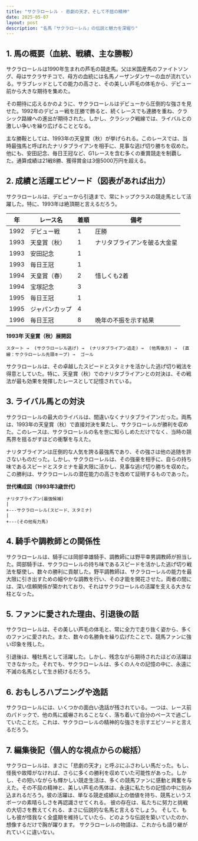 ```yaml
---
title: "サクラローレル - 悲劇の天才、そして不屈の精神"
date: 2025-05-07
layout: post
description: "名馬『サクラローレル』の伝説と魅力を深堀り"
---
```


## 1. 馬の概要（血統、戦績、主な勝鞍）

サクラローレルは1990年生まれの芦毛の競走馬。父は米国産馬のファイトソング、母はサクラサチコで、母方の血統には名馬ノーザンダンサーの血が流れている。サラブレッドとしての能力の高さと、その美しい芦毛の体毛から、デビュー前から大きな期待を集めた。

その期待に応えるかのように、サクラローレルはデビューから圧倒的な強さを見せた。1992年のデビュー戦を圧勝で飾ると、続くレースでも連勝を重ね、クラシック路線への進出が期待された。しかし、クラシック戦線では、ライバルとの激しい争いを繰り広げることとなる。

主な勝鞍としては、1993年の天皇賞（秋）が挙げられる。このレースでは、当時最強馬と呼ばれたナリタブライアンを相手に、見事な逃げ切り勝ちを収めた。他にも、安田記念、毎日王冠など、G1レースを含む多くの重賞競走を制覇した。通算成績は21戦8勝、獲得賞金は3億5000万円を超える。


## 2. 成績と活躍エピソード（図表があれば出力）

サクラローレルは、デビューから引退まで、常にトップクラスの競走馬として活躍した。特に、1993年は絶頂期と言えるだろう。

| 年 | レース名             | 着順 | 備考                                      |
|---|----------------------|-----|-------------------------------------------|
| 1992 | デビュー戦           | 1   | 圧勝                                      |
| 1993 | 天皇賞（秋）         | 1   | ナリタブライアンを破る大金星             |
| 1993 | 安田記念             | 1   |                                           |
| 1993 | 毎日王冠             | 1   |                                           |
| 1994 | 天皇賞（春）         | 2   | 惜しくも2着                               |
| 1994 | 宝塚記念             | 3   |                                           |
| 1995 | 毎日王冠             | 1   |                                           |
| 1995 | ジャパンカップ       | 4   |                                           |
| 1996 | 毎日王冠             | 8   | 晩年の不振を示す結果                       |


**1993年 天皇賞（秋）展開図**

```
スタート →  (サクラローレル逃げ) →  (ナリタブライアン追走) →  (他馬後方) →  (直線：サクラローレル先頭キープ) →  ゴール
```

サクラローレルは、その卓越したスピードとスタミナを活かした逃げ切り戦法を得意としていた。特に、天皇賞（秋）でのナリタブライアンとの対決は、その戦法が最も効果を発揮したレースとして記憶されている。


## 3. ライバル馬との対決

サクラローレルの最大のライバルは、間違いなくナリタブライアンだった。両馬は、1993年の天皇賞（秋）で直接対決を果たし、サクラローレルが勝利を収めた。このレースは、サクラローレルの名を世に知らしめただけでなく、当時の競馬界を揺るがすほどの衝撃を与えた。

ナリタブライアンは圧倒的な人気を誇る最強馬であり、その強さは他の追随を許さないものだった。しかし、サクラローレルは、その強豪を相手に、自らの持ち味であるスピードとスタミナを最大限に活かし、見事な逃げ切り勝ちを収めた。この勝利は、サクラローレルの潜在能力の高さを改めて証明するものであった。


**世代構成図（1993年3歳世代）**

```
ナリタブライアン(最強候補)
|
+---サクラローレル(スピード、スタミナ)
|
+---(その他有力馬)
```


## 4. 騎手や調教師との関係性

サクラローレルは、騎手には岡部幸雄騎手、調教師には野平幸男調教師が担当した。岡部騎手は、サクラローレルの持ち味であるスピードを活かした逃げ切り戦法を駆使し、数々の勝利に貢献した。野平調教師は、サクラローレルの能力を最大限に引き出すための細やかな調教を行い、その才能を開花させた。両者の間には、深い信頼関係が築かれており、それはサクラローレルの活躍を支える大きな柱となった。


## 5. ファンに愛された理由、引退後の話

サクラローレルは、その美しい芦毛の体毛と、常に全力で走り抜く姿から、多くのファンに愛された。また、数々の名勝負を繰り広げたことで、競馬ファンに強い印象を残した。

引退後は、種牡馬として活躍した。しかし、残念ながら期待されたほどの活躍はできなかった。それでも、サクラローレルは、多くの人々の記憶の中に、永遠に不滅の名馬として生き続けるだろう。


## 6. おもしろハプニングや逸話

サクラローレルには、いくつかの面白い逸話が残されている。一つは、レース前のパドックで、他の馬に威嚇されることなく、落ち着いて自分のペースで過ごしていたことだ。これは、サクラローレルの精神的な強さを示すエピソードと言えるだろう。


## 7. 編集後記（個人的な視点からの総括）

サクラローレルは、まさに「悲劇の天才」と呼ぶにふさわしい馬だった。もし、怪我や故障がなければ、さらに多くの勝利を収めていた可能性があった。しかし、その短いながらも輝かしい競走生活は、多くの競馬ファンに感動と興奮を与えた。その不屈の精神と、美しい芦毛の馬体は、永遠に私たちの記憶の中に刻み込まれるだろう。彼の活躍は、単なる競走成績以上の価値を持ち、競馬というスポーツの素晴らしさを再認識させてくれる。  彼の存在は、私たちに努力と挑戦の大切さを教えてくれる、まさに伝説的な名馬と言えるでしょう。  そして、もしも彼が怪我なく全盛期を維持していたら、どのような伝説を築いていたのか、想像するだけで胸が躍ります。  サクラローレルの物語は、これからも語り継がれていくに違いない。
